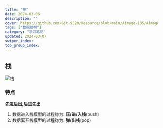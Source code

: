 ```yaml
---
title: "栈"
date: 2024-03-06
description: ""
cover: https://github.com/Gjt-9520/Resource/blob/main/Aimage-135/Aimage63.jpg?raw=true
tags: ["数据结构"]
category: "学习笔记"
updated: 2024-03-07
swiper_index:
top_group_index:
---
```


## 栈

![栈](../images/栈.png)

### 特点 

**先进后出,后进先出**

1. 数据进入栈模型的过程称为: **压/进/入栈**(push)
2. 数据离开栈模型的过程称为: **弹/出栈**(pop)
